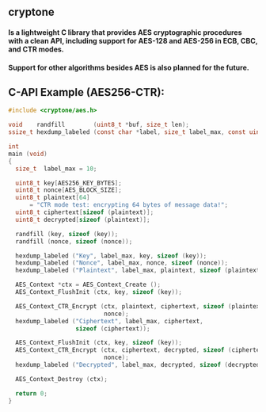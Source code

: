 ## cryptone
#### Is a lightweight C library that provides AES cryptographic procedures with a clean API, including support for AES-128 and AES-256 in ECB, CBC, and CTR modes.
#### Support for other algorithms besides AES is also planned for the future.


## C-API Example (AES256-CTR):

```c
#include <cryptone/aes.h>

void    randfill        (uint8_t *buf, size_t len);
ssize_t hexdump_labeled (const char *label, size_t label_max, const uint8_t *buf, size_t buflen);

int
main (void)
{
  size_t  label_max = 10;

  uint8_t key[AES256_KEY_BYTES];
  uint8_t nonce[AES_BLOCK_SIZE];
  uint8_t plaintext[64]
      = "CTR mode test: encrypting 64 bytes of message data!";
  uint8_t ciphertext[sizeof (plaintext)];
  uint8_t decrypted[sizeof (plaintext)];

  randfill (key, sizeof (key));
  randfill (nonce, sizeof (nonce));

  hexdump_labeled ("Key", label_max, key, sizeof (key));
  hexdump_labeled ("Nonce", label_max, nonce, sizeof (nonce));
  hexdump_labeled ("Plaintext", label_max, plaintext, sizeof (plaintext));

  AES_Context *ctx = AES_Context_Create ();
  AES_Context_FlushInit (ctx, key, sizeof (key));

  AES_Context_CTR_Encrypt (ctx, plaintext, ciphertext, sizeof (plaintext),
                           nonce);
  hexdump_labeled ("Ciphertext", label_max, ciphertext,
                   sizeof (ciphertext));

  AES_Context_FlushInit (ctx, key, sizeof (key));
  AES_Context_CTR_Encrypt (ctx, ciphertext, decrypted, sizeof (ciphertext),
                           nonce);
  hexdump_labeled ("Decrypted", label_max, decrypted, sizeof (decrypted));

  AES_Context_Destroy (ctx);

  return 0;
}
```

